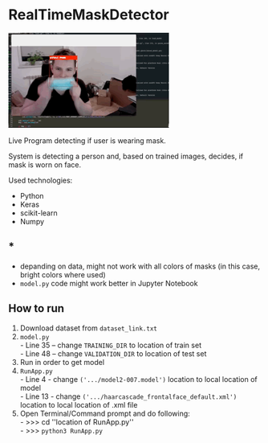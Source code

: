 # RealTimeMaskDetector

![](FaceMaskDetection.gif)

Live Program detecting if user is wearing mask.

System is detecting a person and, based on trained images, decides, if mask is worn on face.

Used technologies:
  - Python
  - Keras
  - scikit-learn
  - Numpy
  
## *
  - depanding on data, might not work with all colors of masks (in this case, bright colors where used)
  - `model.py` code might work better in Jupyter Notebook

  ## How to run
  1. Download dataset from `dataset_link.txt`
  2. `model.py`<br>
    - Line 35 – change `TRAINING_DIR` to location of train set <br>
    - Line 48 – change `VALIDATION_DIR` to location of test set
  3. Run in order to get model
  4. `RunApp.py`<br>
    - Line 4 - change `('.../model2-007.model')` location to local location of model<br>
    - Line 13 - change `('.../haarcascade_frontalface_default.xml')` location to local location of .xml file
  5. Open Terminal/Command prompt and do following:<br>
    - >>> cd ''location of RunApp.py''<br>
    - >>> `python3 RunApp.py`
